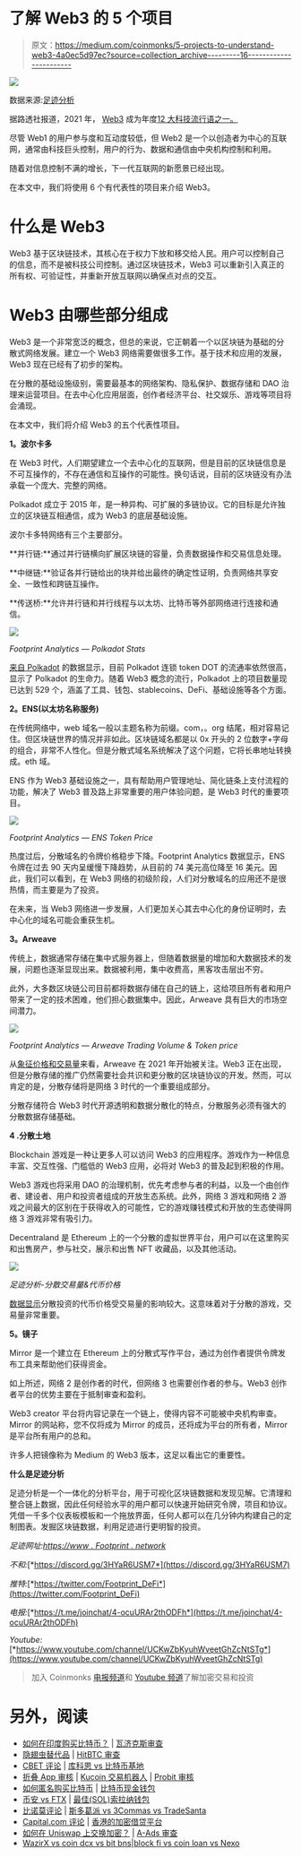 # 了解 Web3 的 5 个项目

> 原文：<https://medium.com/coinmonks/5-projects-to-understand-web3-4a0ec5d97ec?source=collection_archive---------16----------------------->

![](img/7e4b566a47c2fcb617e3d0aaef7c2807.png)

数据来源:[足迹分析](https://www.footprint.network/)

据路透社报道，2021 年， [Web3](https://www.footprint.network/guest/chart/monthly-fundraising-amount-in-2021-web-3-fp-0ab3d6eb-f157-4f57-a7a5-bae745d6af94?channel=u-DBc983) 成为年度[12 大科技流行语之一。](https://www.followthistrendingworld.com/post/reuters-today-selected-the-top-12-technology-hot-words-of-2021)

尽管 Web1 的用户参与度和互动度较低，但 Web2 是一个以创造者为中心的互联网，通常由科技巨头控制，用户的行为、数据和通信由中央机构控制和利用。

随着对信息控制不满的增长，下一代互联网的新愿景已经出现。

在本文中，我们将使用 6 个有代表性的项目来介绍 Web3。

# 什么是 Web3

Web3 基于区块链技术，其核心在于权力下放和移交给人民。用户可以控制自己的信息，而不是被科技公司控制。通过区块链技术，Web3 可以重新引入真正的所有权、可验证性，并重新开放互联网以确保点对点的交互。

# Web3 由哪些部分组成

Web3 是一个非常宽泛的概念，但总的来说，它正朝着一个以区块链为基础的分散式网络发展。建立一个 Web3 网络需要做很多工作。基于技术和应用的发展，Web3 现在已经有了初步的架构。

在分散的基础设施级别，需要最基本的网络架构、隐私保护、数据存储和 DAO 治理来运营项目。在去中心化应用层面，创作者经济平台、社交娱乐、游戏等项目将会涌现。

在本文中，我们将介绍 Web3 的五个代表性项目。

**1。波尔卡多**

在 Web3 时代，人们期望建立一个去中心化的互联网，但是目前的区块链信息是不可互操作的，不存在通信和互操作的可能性。换句话说，目前的区块链没有办法承载一个庞大、完整的网络。

Polkadot 成立于 2015 年，是一种异构、可扩展的多链协议。它的目标是允许独立的区块链互相通信，成为 Web3 的底层基础设施。

波尔卡多特网络有三个主要部分。

**并行链:**通过并行链横向扩展区块链的容量，负责数据操作和交易信息处理。

**中继链:**验证各并行链给出的块并给出最终的确定性证明，负责网络共享安全、一致性和跨链互操作。

**传送桥:**允许并行链和并行线程与以太坊、比特币等外部网络进行连接和通信。

![](img/79b2354ee050e6264c965b77e5960ca6.png)

*Footprint Analytics — Polkadot Stats*

[来自 Polkadot](https://www.footprint.network/guest/dashboard/polkadot-dashboard-fp-911d1533-624c-4d23-83e0-428c51d88bc2?channel=u-DBc983) 的数据显示，目前 Polkadot 连锁 token DOT 的流通率依然很高，显示了 Polkadot 的生命力。随着 Web3 概念的流行，Polkadot 上的项目数量现已达到 529 个，涵盖了工具、钱包、stablecoins、DeFi、基础设施等各个方面。

**2。ENS(以太坊名称服务)**

在传统网络中，web 域名一般以主题名称为前缀。com，。org 结尾，相对容易记住。但区块链世界的情况并非如此。区块链域名都是以 0x 开头的 2 位数字+字母的组合，非常不人性化。但是分散式域名系统解决了这个问题，它将长串地址转换成。eth 域。

ENS 作为 Web3 基础设施之一，具有帮助用户管理地址、简化链条上支付流程的功能，解决了 Web3 普及路上非常重要的用户体验问题，是 Web3 时代的重要项目。

![](img/0bae6c2ff1c7cbb8d92401f8e6a1cce6.png)

*Footprint Analytics — ENS Token Price*

热度过后，分散域名的令牌价格稳步下降。Footprint Analytics 数据显示，ENS 令牌在过去 90 天内呈缓慢下降趋势，从目前的 74 美元高位降至 16 美元。因此，我们可以看到，在 Web3 网络的初级阶段，人们对分散域名的应用还不是很热情，而主要是为了投资。

在未来，当 Web3 网络进一步发展，人们更加关心其去中心化的身份证明时，去中心化的域名可能会重获生机。

**3。Arweave**

传统上，数据通常存储在集中式服务器上，但随着数据量的增加和大数据技术的发展，问题也逐渐显现出来。数据被利用，集中收费高，黑客攻击层出不穷。

此外，大多数区块链公司目前都将数据存储在自己的链上，这给项目所有者和用户带来了一定的技术困难，他们担心数据集中。因此，Arweave 具有巨大的市场空间潜力。

![](img/8cd7e3ca182e246c78fd63e5e9363ff0.png)

*Footprint Analytics — Arweave Trading Volume & Token price*

从[象征价格和交易量](https://www.footprint.network/guest/dashboard/arweave-fp-4c9dff09-7213-4022-9fe2-df0c0eccb88a?channel=u-DBc983)来看，Arweave 在 2021 年开始被关注。Web3 正在出现，但是分散存储的推广仍然需要社会共识和更分散的区块链协议的开发。然而，可以肯定的是，分散存储将是网络 3 时代的一个重要组成部分。

分散存储符合 Web3 时代开源透明和数据分散化的特点，分散服务必须有强大的分散数据存储基础。

**4 .分散土地**

Blockchain 游戏是一种让更多人可以访问 Web3 的应用程序。游戏作为一种信息丰富、交互性强、门槛低的 Web3 应用，必将对 Web3 的普及起到积极的作用。

Web3 游戏也将采用 DAO 的治理机制，优先考虑参与者的利益，以及一个由创作者、建设者、用户和投资者组成的开放生态系统。此外，网络 3 游戏和网络 2 游戏之间最大的区别在于获得收入的可能性，它的游戏赚钱模式和开放的生态使得网络 3 游戏非常有吸引力。

Decentraland 是 Ethereum 上的一个分散的虚拟世界平台，用户可以在这里购买和出售房产，参与社交，展示和出售 NFT 收藏品，以及其他活动。

![](img/6fdfa06d49ee50ed67b5a82ed1b34d7f.png)

*足迹分析-分散交易量&代币价格*

[数据显示](https://www.footprint.network/guest/dashboard/decentraland-dashbosard-fp-4da47c18-2d94-4ae7-a3e0-168680c0d88b?channel=u-DBc983)分散投资的代币价格受交易量的影响较大。这意味着对于分散的游戏，交易量非常重要。

**5。镜子**

Mirror 是一个建立在 Ethereum 上的分散式写作平台，通过为创作者提供令牌发布工具来帮助他们获得资金。

如上所述，网络 2 是创作者的时代，但网络 3 也需要创作者的参与。Web3 创作者平台的优势主要在于抵制审查和盈利。

Web3 creator 平台将内容记录在一个链上，使得内容不可能被中央机构审查。Mirror 的网站称，您不仅将成为 Mirror 的成员，还将成为平台的所有者，Mirror 是平台所有用户的总和。

许多人把镜像称为 Medium 的 Web3 版本，这足以看出它的重要性。

**什么是足迹分析**

足迹分析是一个一体化的分析平台，用于可视化区块链数据和发现见解。它清理和整合链上数据，因此任何经验水平的用户都可以快速开始研究令牌，项目和协议。凭借一千多个仪表板模板和一个拖放界面，任何人都可以在几分钟内构建自己的定制图表。发掘区块链数据，利用足迹进行更明智的投资。

*足迹网址:*[*https://www . Footprint . network*](https://www.footprint.network/)

*不和:*[*https://discord.gg/3HYaR6USM7*](https://discord.gg/3HYaR6USM7)

*推特:*[*https://twitter.com/Footprint_DeFi*](https://twitter.com/Footprint_DeFi)

*电报:*[*https://t.me/joinchat/4-ocuURAr2thODFh*](https://t.me/joinchat/4-ocuURAr2thODFh)

*Youtube:*[*https://www.youtube.com/channel/UCKwZbKyuhWveetGhZcNtSTg*](https://www.youtube.com/channel/UCKwZbKyuhWveetGhZcNtSTg)

> 加入 Coinmonks [电报频道](https://t.me/coincodecap)和 [Youtube 频道](https://www.youtube.com/c/coinmonks/videos)了解加密交易和投资

# 另外，阅读

*   [如何在印度购买比特币？](/coinmonks/buy-bitcoin-in-india-feb50ddfef94) | [瓦济克斯审查](/coinmonks/wazirx-review-5c811b074f5b)
*   [隐翅虫替代品](/coinmonks/cryptohopper-alternatives-d67287b16d27) | [HitBTC 审查](/coinmonks/hitbtc-review-c5143c5d53c2)
*   [CBET 评论](https://coincodecap.com/cbet-casino-review) | [库科恩 vs 比特币基地](https://coincodecap.com/kucoin-vs-coinbase)
*   [折叠 App 审核](https://coincodecap.com/fold-app-review) | [Kucoin 交易机器人](/coinmonks/kucoin-trading-bot-automate-your-trades-8cf0ca2138e0) | [Probit 审核](https://coincodecap.com/probit-review)
*   [如何匿名购买比特币](https://coincodecap.com/buy-bitcoin-anonymously) | [比特币现金钱包](https://coincodecap.com/bitcoin-cash-wallets)
*   [币安 vs FTX](https://coincodecap.com/binance-vs-ftx) | [最佳(SOL)索拉纳钱包](https://coincodecap.com/solana-wallets)
*   [比诺莫评论](https://coincodecap.com/binomo-review) | [斯多葛派 vs 3Commas vs TradeSanta](https://coincodecap.com/stoic-vs-3commas-vs-tradesanta)
*   [Capital.com 评论](https://coincodecap.com/capital-com-review) | [香港的加密借贷平台](https://coincodecap.com/crypto-lending-hong-kong)
*   [如何在 Uniswap 上交换加密？](https://coincodecap.com/swap-crypto-on-uniswap) | [A-Ads 审查](https://coincodecap.com/a-ads-review)
*   [WazirX vs coin dcx vs bit bns](/coinmonks/wazirx-vs-coindcx-vs-bitbns-149f4f19a2f1)|[block fi vs coin loan vs Nexo](/coinmonks/blockfi-vs-coinloan-vs-nexo-cb624635230d)